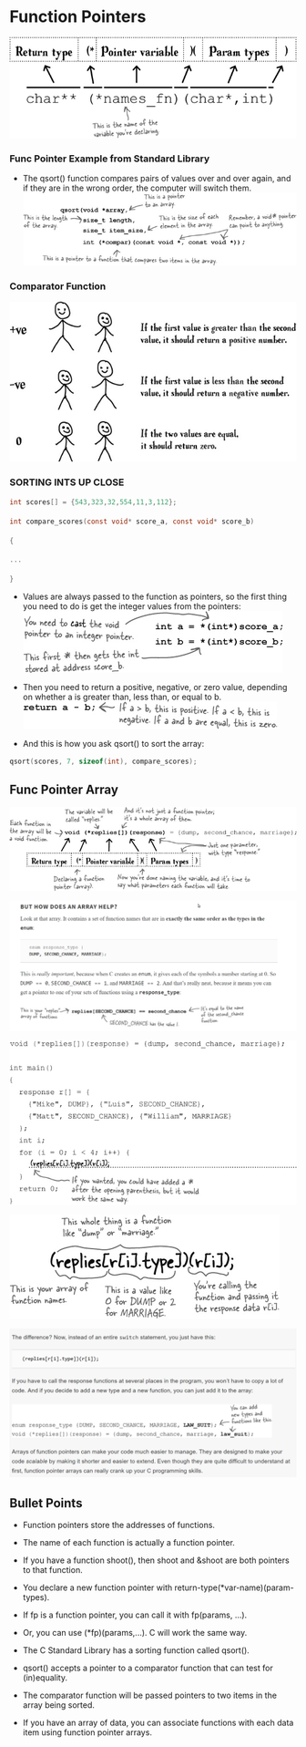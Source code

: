 # Function Pointers

![](img/1.png)

### Func Pointer Example from Standard Library
* The qsort() function compares pairs of values over and over again, and if they are in the wrong order, the computer will switch them.
  ![](img/qsort.jpg)

### Comparator Function
![](img/comparator.jpg)

### SORTING INTS UP CLOSE

```c
int scores[] = {543,323,32,554,11,3,112};

int compare_scores(const void* score_a, const void* score_b)

{
  
...

}

```

* Values are always passed to the function as pointers, so the first thing you need to do is get the integer values from the pointers:
  ![](img/1.jpg)
  
* Then you need to return a positive, negative, or zero value, depending on whether a is greater than, less than, or equal to b.
  ![](img/2.jpg)
  
* And this is how you ask qsort() to sort the array:
```c
qsort(scores, 7, sizeof(int), compare_scores);
```

## Func Pointer  Array

![](img/3.jpg)

![](img/2.png)

![](img/3.png)

![](img/4.jpg)

![](img/4.png)

## Bullet Points

* Function pointers store the addresses of functions.

* The name of each function is actually a function pointer.

* If you have a function shoot(), then shoot and &shoot are both pointers to that function.

* You declare a new function pointer with return-type(*var-name)(param-types).

* If fp is a function pointer, you can call it with fp(params, ...).

* Or, you can use (*fp)(params,...). C will work the same way.

* The C Standard Library has a sorting function called qsort().

* qsort() accepts a pointer to a comparator function that can test for (in)equality.

* The comparator function will be passed pointers to two items in the array being sorted.

* If you have an array of data, you can associate functions with each data item using function pointer arrays.